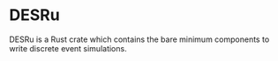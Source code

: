 # DESRu
DESRu is a Rust crate which contains the bare minimum components to write discrete event simulations.
